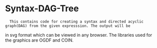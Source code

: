Syntax-DAG-Tree
===============
      This contains code for creating a syntax and directed acyclic graph(DAG) from the given expresssion. The output will be
in svg format which can be viewed in any browser. The libraries used for the graphics are OGDF and COIN. 
